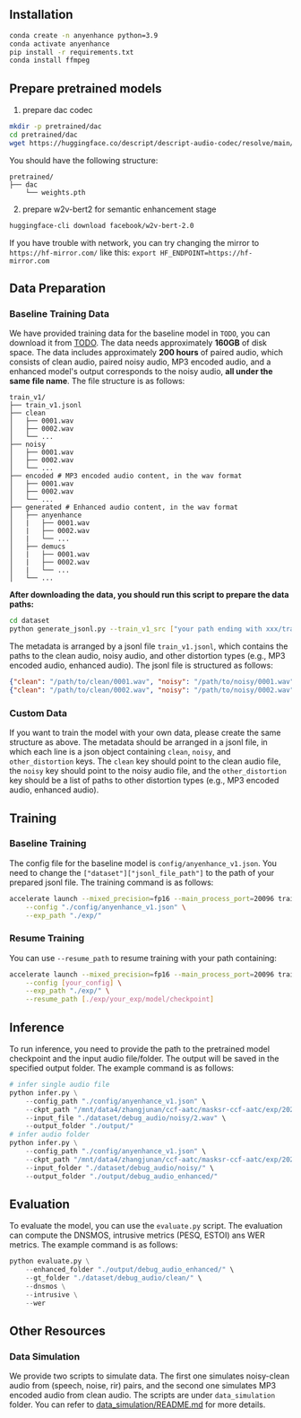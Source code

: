 ## Installation

```bash
conda create -n anyenhance python=3.9
conda activate anyenhance
pip install -r requirements.txt
conda install ffmpeg
```

## Prepare pretrained models

1. prepare dac codec
```bash
mkdir -p pretrained/dac
cd pretrained/dac
wget https://huggingface.co/descript/descript-audio-codec/resolve/main/weights.pth?download=true -O weights.pth
```

You should have the following structure:

```
pretrained/
├── dac 
    └── weights.pth
```

2. prepare w2v-bert2 for semantic enhancement stage
```bash
huggingface-cli download facebook/w2v-bert-2.0
```

If you have trouble with network, you can try changing the mirror to `https://hf-mirror.com/` like this: `export HF_ENDPOINT=https://hf-mirror.com`

## Data Preparation

### Baseline Training Data

We have provided training data for the baseline model in `TODO`, you can download it from [TODO](https://TODO). The data needs approximately **160GB** of disk space. The data includes approximately **200 hours** of paired audio, which consists of clean audio, paired noisy audio, MP3 encoded audio, and a enhanced model's output corresponds to the noisy audio, **all under the same file name**. The file structure is as follows:

```
train_v1/
├── train_v1.jsonl
├── clean
│   ├── 0001.wav
│   ├── 0002.wav
│   └── ...
├── noisy
│   ├── 0001.wav
│   ├── 0002.wav
│   └── ...
├── encoded # MP3 encoded audio content, in the wav format
│   ├── 0001.wav
│   ├── 0002.wav
│   └── ...
├── generated # Enhanced audio content, in the wav format
│   ├── anyenhance
│   |   ├── 0001.wav
│   |   ├── 0002.wav
│   |   └── ...
│   ├── demucs
│   |   ├── 0001.wav
│   |   ├── 0002.wav
│   |   └── ...
│   └── ...
```

**After downloading the data, you should run this script to prepare the data paths:**

```bash
cd dataset
python generate_jsonl.py --train_v1_src ["your path ending with xxx/train_v1/"]
```

The metadata is arranged by a jsonl file `train_v1.jsonl`,  which contains the paths to the clean audio, noisy audio, and other distortion types (e.g., MP3 encoded audio, enhanced audio). The jsonl file is structured as follows:
```json
{"clean": "/path/to/clean/0001.wav", "noisy": "/path/to/noisy/0001.wav", "other_distortion": ["/path/to/generated/storm/0001.wav"]}
{"clean": "/path/to/clean/0002.wav", "noisy": "/path/to/noisy/0002.wav", "other_distortion": ["/path/to/encoded/0002.wav", "/path/to/generated/anyenhance/0002.wav"]}
```

### Custom Data
If you want to train the model with your own data, please create the same structure as above. The metadata should be arranged in a jsonl file, in which each line is a json object containing `clean`, `noisy`, and `other_distortion` keys. The `clean` key should point to the clean audio file, the `noisy` key should point to the noisy audio file, and the `other_distortion` key should be a list of paths to other distortion types (e.g., MP3 encoded audio, enhanced audio).

## Training

### Baseline Training

The config file for the baseline model is `config/anyenhance_v1.json`. You need to change the `["dataset"]["jsonl_file_path"]` to the path of your prepared jsonl file. The training command is as follows:

```bash
accelerate launch --mixed_precision=fp16 --main_process_port=20096 trainer.py \
    --config "./config/anyenhance_v1.json" \
    --exp_path "./exp/"
```

### Resume Training

You can use `--resume_path` to resume training with your path containing:

```bash
accelerate launch --mixed_precision=fp16 --main_process_port=20096 trainer.py \
    --config [your_config] \
    --exp_path "./exp/" \
    --resume_path [./exp/your_exp/model/checkpoint]
```

## Inference

To run inference, you need to provide the path to the pretrained model checkpoint and the input audio file/folder. The output will be saved in the specified output folder. The example command is as follows:

```python
# infer single audio file
python infer.py \
    --config_path "./config/anyenhance_v1.json" \
    --ckpt_path "/mnt/data4/zhangjunan/ccf-aatc/masksr-ccf-aatc/exp/20250620-20:27-anyenhance/model/epoch-52-step-129000-loss-4.3193/model.pt" \
    --input_file "./dataset/debug_audio/noisy/2.wav" \
    --output_folder "./output/"
# infer audio folder
python infer.py \
    --config_path "./config/anyenhance_v1.json" \
    --ckpt_path "/mnt/data4/zhangjunan/ccf-aatc/masksr-ccf-aatc/exp/20250620-20:27-anyenhance/model/epoch-52-step-129000-loss-4.3193/model.pt" \
    --input_folder "./dataset/debug_audio/noisy/" \
    --output_folder "./output/debug_audio_enhanced/"
```

## Evaluation

To evaluate the model, you can use the `evaluate.py` script. The evaluation can compute the DNSMOS, intrusive metrics (PESQ, ESTOI) ans WER metrics. The example command is as follows:

```python
python evaluate.py \
    --enhanced_folder "./output/debug_audio_enhanced/" \
    --gt_folder "./dataset/debug_audio/clean/" \
    --dnsmos \
    --intrusive \
    --wer
```

## Other Resources

### Data Simulation

We provide two scripts to simulate data. The first one simulates noisy-clean audio from (speech, noise, rir) pairs, and the second one simulates MP3 encoded audio from clean audio. The scripts are under `data_simulation` folder. You can refer to [data_simulation/README.md](data_simulation/README.md) for more details.